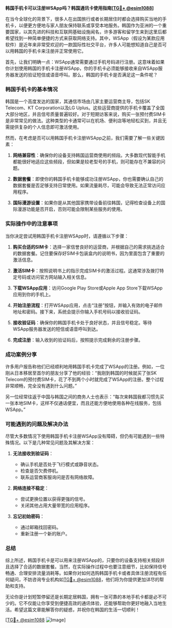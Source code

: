 **韩国手机卡可以注册WSApp吗？韩国通讯卡使用指南[[TG💪+ @esim1088](https://t.me/s/esim1088)]**

在当今全球化的背景下，很多人在出国旅行或者长期居住时都会选择购买当地的手机卡，以便更方便地与家人朋友保持联系或享受本地服务。韩国作为亚洲的一个重要国家，以其先进的科技和互联网基础设施闻名，许多游客和留学生来到这里后都希望找到一种简单便捷的方式来获取网络支持。其中，WSApp（假设为某款应用软件）是近年来非常受欢迎的一款国际性社交平台，许多人可能想知道自己是否可以用韩国的手机卡来注册并正常使用它。

首先，让我们明确一点：WSApp通常需要通过手机号码进行注册。这意味着如果你计划使用韩国的手机卡注册WSApp，你的手机卡必须能够接收来自WSApp服务器发送的验证短信或语音呼叫。那么，韩国的手机卡是否满足这一条件呢？

### 韩国手机卡的基本情况

韩国是一个高度发达的国家，其通信市场由几家主要运营商主导，包括SK Telecom、KT Corporation以及LG Uplus。这些运营商提供的手机卡覆盖了全国大部分地区，并且信号质量普遍较好。对于短期访客来说，购买一张预付费SIM卡是非常常见的做法。这种类型的卡通常可以在机场、便利店等地轻松买到，并且无需提供复杂的个人信息即可激活使用。

然而，在考虑是否可以用韩国手机卡注册WSApp之前，我们需要了解一些关键因素：

1. **网络兼容性**：确保你的设备支持韩国运营商使用的频段。大多数现代智能手机都能很好地适应这些频段，但如果是较老型号的手机，则可能存在不兼容的问题。
   
2. **数据套餐**：即使你的韩国手机卡能够成功注册WSApp，你也需要确认自己的数据套餐是否足够支持日常使用。如果流量耗尽，可能会导致无法正常访问应用程序。

3. **国际漫游设置**：如果你是从其他国家携带设备前往韩国，记得检查设备上的国际漫游功能是否开启，否则可能会限制某些服务的使用。

### 实际操作中的注意事项

当你决定尝试用韩国手机卡注册WSApp时，请遵循以下步骤：

1. **购买合适的SIM卡**：选择一家信誉良好的运营商，并根据自己的需求挑选适合的数据套餐。记住要保存好SIM卡包装盒内的说明书，因为里面包含了重要的激活信息。

2. **激活SIM卡**：按照说明书上的指示完成SIM卡的激活过程。这通常涉及拨打特定号码或访问官方网站输入相关信息。

3. **下载WSApp应用**：访问Google Play Store或Apple App Store下载WSApp应用到你的手机上。

4. **开始注册流程**：打开WSApp应用，点击“注册”按钮，并输入有效的电子邮件地址和密码。接下来，系统会提示你输入手机号码以接收验证码。

5. **接收验证码**：确保你的韩国手机卡处于良好状态，并且信号稳定。等待WSApp服务器发送的短信或语音呼叫到达。

6. **完成注册**：输入收到的验证码后，按照提示完成剩余的注册步骤。

### 成功案例分享

许多用户报告称他们已经顺利地用韩国手机卡完成了WSApp的注册。例如，一位刚从日本移居至首尔的朋友分享了他的经验：“我刚到韩国的时候就买了张SK Telecom的预付费SIM卡，花了不到两个小时就完成了WSApp的注册。整个过程非常顺畅，完全没有遇到什么问题。”

另一位经常往返于中国与韩国之间的商务人士也表示：“每次来韩国我都习惯先买一张本地SIM卡，这样不仅通话便宜，而且还能方便地使用各种在线服务，包括WSApp。”

### 可能遇到的问题及解决办法

尽管大多数情况下使用韩国手机卡注册WSApp没有障碍，但仍有可能遇到一些特殊情况。以下是几种常见问题及其解决方案：

1. **无法接收到验证码**：
   - 确认手机是否处于飞行模式或静音状态。
   - 检查是否欠费停机。
   - 联系运营商客服询问是否有网络故障。

2. **网络连接不稳定**：
   - 尝试更换位置以获得更强的信号。
   - 关闭其他占用大量带宽的应用程序。

3. **忘记初始密码**：
   - 通过邮箱找回密码。
   - 重新注册一个新的账户。

### 总结

综上所述，韩国手机卡是可以用来注册WSApp的，只要你的设备支持相关频段并且选择了合适的数据套餐。当然，在实际操作过程中也要注意细节，比如保持信号畅通、合理安排流量消耗等。如果你对如何选购韩国手机卡或者具体注册流程有任何疑问，不妨咨询专业机构如[TG💪+ @esim1088](https://t.me/s/esim1088)，他们将为你提供更加详尽的帮助和支持。

无论你是计划短暂停留还是长期定居韩国，拥有一张可靠的本地手机卡都是必不可少的。它不仅能让你享受到便捷高效的通讯体验，还能够帮助你更好地融入当地生活。希望这篇文章能解答你的疑惑，并祝你在韩国的生活一切顺利！

[[TG💪+ @esim1088](https://t.me/s/esim1088) ![Image](https://i.postimg.cc/4NQfJmqS/Snipaste-2025-05-13-00-14-12.png)]